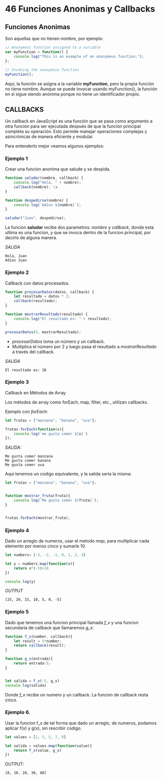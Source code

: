 # 46 Funciones Anonimas y Callbacks

## Funciones Anonimas

Son aquellas que no tienen nombre, por ejemplo:

```js
// Anonymous function assigned to a variable
var myFunction = function() {
    console.log("This is an example of an anonymous function.");
};
  
// Invoking the anonymous function
myFunction();
```

Aquí, la función se asigna a la variable **myFunction**, pero la propia función no tiene nombre. Aunque se puede invocar usando myFunction(), la función en sí sigue siendo anónima porque no tiene un identificador propio.

## CALLBACKS

Un callback en JavaScript es una función que se pasa como argumento a otra función para ser ejecutada después de que la función principal completa su operación. Esto permite manejar operaciones complejas y asincrónicas de manera eficiente y modular.

Para entenderlo mejor veamos algunos ejemplos:

### Ejemplo 1

Crear una funcion anonima que salude y se despida.

```js
function saludar(nombre, callback) {
    console.log("Hola, " + nombre);
    callback(nombre); 👈
}

function despedirse(nombre) {
    console.log(`Adios ${nombre}`);
}

saludar("Juan", despedirse);
```

La funcion **saludar** recibe dos parametros: *nombre* y *callback*, donde esta ultima es una funcion, y que se invoca dentro de la funcion principal, por decirlo de alguna manera.

*SALIDA*

    Hola, Juan
    Adios Juan


### Ejemplo 2

Callback con datos procesados. 

```js
function procesarDatos(datos, callback) {
    let resultado = datos * 2;
    callback(resultado);
}

function mostrarResultado(resultado) {
    console.log("El resultado es: " + resultado);
}

procesarDatos(5, mostrarResultado);

```

- *procesarDatos* toma un número y un callback.
- Multiplica el número por 2 y luego pasa el resultado a *mostrarResultado* a través del callback.

*SALIDA*

    El resultado es: 10

### Ejemplo 3

Callback en Métodos de Array

Los métodos de array como forEach, map, filter, etc., utilizan callbacks.

Ejemplo con *forEach*:

```js
let frutas = ["manzana", "banana", "uva"];

frutas.forEach(function(x){
    console.log(`me gusta comer ${x}`)
});
```

*SALIDA:* 

```vbnet
Me gusta comer manzana
Me gusta comer banana
Me gusta comer uva
```

Aqui tenemos un codigo equivalente, y la salida seria la misma:
 
```js
let frutas = ["manzana", "banana", "uva"];


function mostrar_fruta(fruta){
    console.log(`Me gusta comer ${fruta}`);    
}


frutas.forEach(mostrar_fruta);
``` 
### Ejemplo 4

Dado un arreglo de numeros, usar el metodo *map*, para multiplicar cada elemento por menos cinco y sumarle 10.

```js
let numbers= [-3, -2, -1, 0, 1, 2, 3]

let y = numbers.map(function(x){
    return x*(-5)+10
})

console.log(y)
```

*OUTPUT*

    [25, 20, 15, 10, 5, 0, -5]


### Ejemplo 5

Dado que tenemos una funcion principal llamada *f_x* y una funcion secundaria de callback que llamaremos *g_x*:

```js
function f_x(number, callback){
    let result = 5*number;
    return callback(result);
}

function g_x(entrada){
    return entrada-5;
}


let salida = f_x(-5, g_x)
console.log(salida)
```

Donde *f_x* recibe un numero y un callback. La funcion de callback resta cinco. 


### Ejemplo 6.

Usar la funcion f_x de tal forma que dado un arreglo, de numeros, podamos aplicar f(x) y g(x), sin rescribir codigo.

```js
let values = [1, 3, 5, 7, 9]

let salida = values.map(function(value){
    return f_x(value, g_x)
})
```
OUTPUT:

    [0, 10, 20, 30, 40]